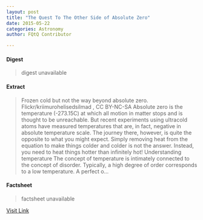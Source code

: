 ```yaml
---
layout: post
title: "The Quest To The Other Side of Absolute Zero"
date: 2015-05-22
categories: Astronomy
author: FQtQ Contributor

---
```



#### Digest
>digest unavailable

#### Extract
>Frozen cold but not the way beyond absolute zero. Flickr/kriimurohelisedsilmad , CC BY-NC-SA Absolute zero is the temperature (-273.15C) at which all motion in matter stops and is thought to be unreachable. But recent experiments using ultracold atoms have measured temperatures that are, in fact, negative in absolute temperature scale. The journey there, however, is quite the opposite to what you might expect. Simply removing heat from the equation to make things colder and colder is not the answer. Instead, you need to heat things hotter than infinitely hot! Understanding temperature The concept of temperature is intimately connected to the concept of disorder. Typically, a high degree of order corresponds to a low temperature. A perfect o...

#### Factsheet
>factsheet unavailable

[Visit Link](http://www.fromquarkstoquasars.com/quest-side-absolute-zero/)



